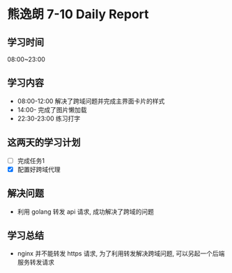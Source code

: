 
# 熊逸朗 7-10 Daily Report

## 学习时间

08:00~23:00

## 学习内容

- 08:00-12:00 解决了跨域问题并完成主界面卡片的样式
- 14:00- 完成了图片懒加载
- 22:30-23:00 练习打字

## 这两天的学习计划

- [ ] 完成任务1
- [x] 配置好跨域代理

## 解决问题

- 利用 golang 转发 api 请求, 成功解决了跨域的问题

## 学习总结

- nginx 并不能转发 https 请求, 为了利用转发解决跨域问题, 可以另起一个后端服务转发请求